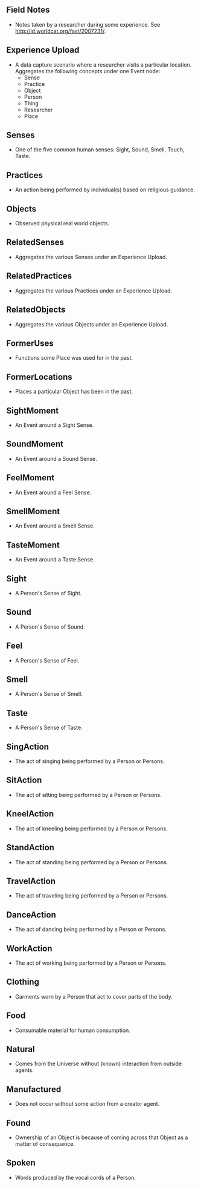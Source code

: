 
## Field Notes
- Notes taken by a researcher during some experience.  See http://id.worldcat.org/fast/2007231/.

## Experience Upload
- A data capture scenario where a researcher visits a particular location.  Aggregates the following concepts under one Event node:
     - Sense
     - Practice
     - Object
     - Person
     - Thing
     - Researcher
     - Place

## Senses
- One of the five common human senses: Sight, Sound, Smell, Touch, Taste.

## Practices
- An action being performed by individual(s) based on religious guidance.

## Objects
- Observed physical real world objects.

## RelatedSenses
- Aggregates the various Senses under an Experience Upload.

## RelatedPractices
- Aggregates the various Practices under an Experience Upload.

## RelatedObjects
- Aggregates the various Objects under an Experience Upload.

## FormerUses
- Functions some Place was used for in the past.  

## FormerLocations
- Places a particular Object has been in the past.

## SightMoment
- An Event around a Sight Sense.

## SoundMoment
- An Event around a Sound Sense.

## FeelMoment
- An Event around a Feel Sense.

## SmellMoment
- An Event around a Smell Sense.

## TasteMoment
- An Event around a Taste Sense.

## Sight
- A Person's Sense of Sight.  

## Sound
- A Person's Sense of Sound.  

## Feel
- A Person's Sense of Feel.  

## Smell
- A Person's Sense of Smell.  

## Taste
- A Person's Sense of Taste.  

## SingAction
- The act of singing being performed by a Person or Persons.

## SitAction
- The act of sitting being performed by a Person or Persons.

## KneelAction
- The act of kneeling being performed by a Person or Persons.

## StandAction
- The act of standing being performed by a Person or Persons.

## TravelAction
- The act of traveling being performed by a Person or Persons.

## DanceAction
- The act of dancing being performed by a Person or Persons.

## WorkAction
- The act of working being performed by a Person or Persons.

## Clothing
- Garments worn by a Person that act to cover parts of the body.  

## Food
- Consumable material for human consumption.

## Natural
- Comes from the Universe without (known) interaction from outside agents.  

## Manufactured
- Does not occur without some action from a creator agent.

## Found
- Ownership of an Object is because of coming across that Object as a matter of consequence.  

## Spoken
- Words produced by the vocal cords of a Person. 
